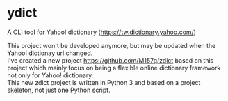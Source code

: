 # ydict
A CLI tool for Yahoo! dictionary (https://tw.dictionary.yahoo.com/)

This project won't be developed anymore, but may be updated when the Yahoo! dictionay url changed.  
I've created a new project https://github.com/M157q/zdict based on this project which mainly focus on being a flexible online dictionary framework not only for Yahoo! dictionary.  
This new zdict project is written in Python 3 and based on a project skeleton, not just one Python script.  
